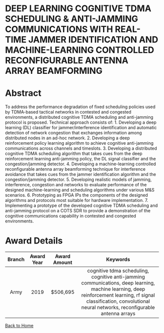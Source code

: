 
DEEP LEARNING COGNITIVE TDMA SCHEDULING &amp; ANTI-JAMMING COMMUNICATIONS WITH REAL-TIME JAMMER IDENTIFICATION AND MACHINE-LEARNING CONTROLLED RECONFIGURABLE ANTENNA ARRAY BEAMFORMING
=======================================================================================================================================================================================

# Abstract


To address the performance degradation of fixed scheduling policies used by TDMA-based tactical networks in contested and congested environments, a distributed cognitive TDMA scheduling and anti-jamming protocol is proposed. Technical approach consists of: 1. Developing a deep learning (DL) classifier for jammer/interference identification and automatic detection of network congestion that exchanges information among distributed nodes in an ad-hoc network. 2. Developing a deep reinforcement policy learning algorithm to achieve cognitive anti-jamming communications across channels and timeslots. 3. Developing a distributed cognitive TDMA scheduling algorithm that takes cues from the deep reinforcement learning anti-jamming policy, the DL signal classifier and the congestion/jamming detector. 4. Developing a machine-learning controlled reconfigurable antenna array beamforming technique for interference avoidance that takes cues from the jammer identification algorithm and the congestion/jamming detector. 5. Developing realistic models of jamming, interference, congestion and networks to evaluate performance of the designed machine-learning and scheduling algorithms under various M&S scenarios. 6. Prototyping as FPGA IPs the components of the designed algorithms and protocols most suitable for hardware implementation. 7. Implementing a prototype of the developed cognitive TDMA scheduling and anti-jamming protocol on a COTS SDR to provide a demonstration of the cognitive communications capability in contested and congested environments.  

# Award Details

|Branch|Award Year|Award Amount|Keywords|
| :---: | :---: | :---: | :---: |
|Army|2019|$506,695|cognitive tdma scheduling, cognitive anti-jamming communications, deep learning, machine learning, deep reinforcement learning, rf signal classification, convolutional neural networks, reconfigurable antenna arrays|
  
  


[Back to Home](https://github.com/chrischow/dod_sbir_awards/CC/#1099)